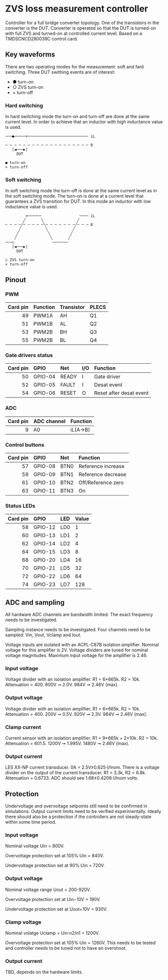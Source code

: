 # ZVS loss measurement controller

Controller for a full bridge converter topology. One of the transistors in the converter is the DUT. Converter is operated so that the DUT is turned-on with full ZVS and turned-on at controlled current level. Based on a TMDSCNCD280039C control card. 

## Key waveforms

There are two operating modes for the measurement: soft and fard switching. Three DUT swithing events are of interest: 

- ● turn-on
- ○ ZVS turn-on
- × turn-off

### Hard switching

In hard switching mode the turn-on and turn-off are done at the same current level. In order to achieve that an inductor with high inductance value is used. 
                                                                     
    ───●─────×─────────────────────────── iL
    
    ─ ─ ─ ─ ─ ─ ─ ─ ─ ─ ─ ─ ─ ─ ─ ─ ─ ─ ─ 0       
       |◀───▶|                            
         DUT                              
                                          
    ● turn-on                         
    × turn-off          

### Soft switching

In soft switching mode the turn-off is done at the same current level as in the soft switching mode. The turn-on is done at a current level that guarantees a ZVS transition for DUT. In this mode an inductor with low inductance value is used. 
                                                              
             ×──────                 ──── iL
            ╱       ╲               ╱     
    ─ ─ ─ ─╱─ ─ ─ ─ ─╲─ ─ ─ ─ ─ ─ ─╱─ ─ ─ 0
          ╱           ╲           ╱       
         ╱             ╲         ╱        
        ╱               ╲       ╱         
    ───○                 ───────          
       |◀───▶|                            
         DUT                              
                                          
    ○ ZVS turn-on                         
    × turn-off                                       

## Pinout

### PWM

| Card pin | Function | Transistor | PLECS |
|---------:|:---------|:-----------|:------| 
|       49 | PWM1A    | AH         | Q1    |
|       51 | PWM1B    | AL         | Q2    |
|       53 | PWM2B    | BH         | Q3    |
|       55 | PWM2B    | BL         | Q4    |

### Gate drivers status

| Card pin | GPIO    | Net   | I/O | Function                |
|---------:|:--------|:------|:----|:------------------------|
|       50 | GPIO-04 | READY | I   | Gate driver             |
|       52 | GPIO-05 | FAULT | I   | Desat event             |
|       54 | GPIO-06 | RESET | O   | Reset after desat event |

### ADC

| Card pin | ADC channel | Function |
|---------:|:------------|:---------|
|        9 | A0          | iL(A→B)  |

### Control buttons

| Card pin | GPIO    | Net  | Function           |
|---------:|:--------|:-----|:-------------------|
|       57 | GPIO-08 | BTN0 | Reference increase |
|       59 | GPIO-09 | BTN1 | Reference decrease |
|       61 | GPIO-10 | BTN2 | Off/Reference zero |
|       63 | GPIO-11 | BTN3 | On                 |

### Status LEDs

| Card pin | GPIO    | LED  | Value |
|---------:|:--------|:-----|:------|
|       58 | GPIO-12 | LD0  |     1 |
|       60 | GPIO-13 | LD1  |     2 |
|       62 | GPIO-14 | LD2  |     4 |
|       64 | GPIO-15 | LD3  |     8 |
|       68 | GPIO-20 | LD4  |    16 |
|       70 | GPIO-21 | LD5  |    32 |
|       72 | GPIO-22 | LD6  |    64 |
|       74 | GPIO-23 | LD7  |   128 |

## ADC and sampling

All hardware ADC channels are bandwidth limited. The exact frequency needs to be investigated. 

Sampling instance needs to be investigated. Four channels need to be sampled: Vin, Vout, Vclamp and Iout. 

Voltage inputs are isolated with an ACPL-C87B isolation amplifier. Nominal voltage for this amplifier is 2V. Voltage dividers are tuned for nominal voltage magnitudes. Maximum input voltage for the amplifier is 2.46. 

### Input voltage

Voltage divider with an isolation amplifier. R1 = 6×665k. R2 = 10k. Attenuation = 400. 800V ➞ 2.0V. 984V ➞ 2.46V (max).

### Output voltage

Voltage divider with an isolation amplifier. R1 = 6×665k. R2 = 10k. Attenuation = 400. 200V ➞ 0.5V. 920V ➞ 2.3V. 984V ➞ 2.46V (max).

### Clamp current

Current sensor with an isolation amplifier. R1 = 9×665k + 2×10k. R2 = 10k. Attenuation = 601.5. 1200V ➞ 1.995V. 1480V ➞ 2.46V (max). 

### Output current

LES XX-NP current transducer. 0A = 2.5V±0.625·I/Inom. There is a voltage divider on the output of the current transducer. R1 = 3.3k, R2 = 6.8k. Attenuation = 0.6733. ADC should see 1.68±0.4208·I/Inom volts. 

## Protection

Undervoltage and overvoltage setpoints still need to be confirmed in simulations. Output current limits need to be verified experimentally. Ideally there should also be a protection if the controllers are not steady-state within some time period. 

### Input voltage

Nominal voltage Uin = 800V. 

Overvoltage protection set at 105%·Uin = 840V. 

Undervoltage protection set at 90%·Uin = 720V. 

### Output voltage

Nominal voltage range Uout = 200-920V. 

Overvoltage protection set at Uin−10V = 190V. 

Undervoltage protection set at Uout+10V = 930V. 

### Clamp voltage

Nominal volatge Uclamp = Uin·n2/n1 = 1200V.

Overvoltage protection set at 105%·Uin = 1260V. This needs to be tested and controller needs to be tuned not to have an overshoot. 

### Output current

TBD, depends on the hardware limits. 
